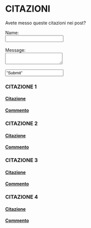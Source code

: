 # CITAZIONI

Avete messo queste citazioni nei post?

<HTML>
<form action=”mailto:dadeslam@gmail.com”
method=”POST”
enctype=”multipart/form-data”
name=”EmailForm”>
Name:<br>
<input type=”text” size=”19″ name=”ContactName”><br><br>
Message:<br> <textarea name=”ContactCommentt” rows=”6″ cols=”20″>
</textarea><br><br> <input type=”submit” value=”Submit”> </form>
</HTML>

### CITAZIONE 1

#### [Citazione](citazioni/citazione1.md)

#### [Commento](commentiCitazioni/commento1.md)

### CITAZIONE 2

#### [Citazione](citazioni/citazione2.md)

#### [Commento](commentiCitazioni/commento2.md)

### CITAZIONE 3

#### [Citazione](citazioni/citazione3.md)

#### [Commento](commentiCitazioni/commento3.md)

### CITAZIONE 4

#### [Citazione](citazioni/citazione4.md)

#### [Commento](commentiCitazioni/commento4.md)